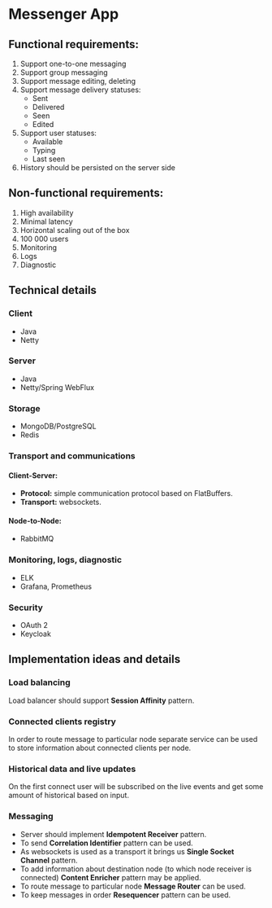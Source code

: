 # Messenger App

## Functional requirements:
1. Support one-to-one messaging
2. Support group messaging
3. Support message editing, deleting
4. Support message delivery statuses:
   - Sent
   - Delivered
   - Seen
   - Edited
5. Support user statuses:
   - Available
   - Typing
   - Last seen
6. History should be persisted on the server side

## Non-functional requirements:
1. High availability
2. Minimal latency
3. Horizontal scaling out of the box
4. 100 000 users
5. Monitoring
6. Logs
7. Diagnostic

## Technical details

### Client
- Java
- Netty

### Server
- Java 
- Netty/Spring WebFlux

### Storage
- MongoDB/PostgreSQL
- Redis

### Transport and communications
#### Client-Server:
- **Protocol:** simple communication protocol based on FlatBuffers.
- **Transport:** websockets.
#### Node-to-Node:
- RabbitMQ

### Monitoring, logs, diagnostic
- ELK
- Grafana, Prometheus

### Security
- OAuth 2
- Keycloak

## Implementation ideas and details

### Load balancing
Load balancer should support **Session Affinity** pattern.

### Connected clients registry
In order to route message to particular node separate service can be used to store information about connected clients per node.

### Historical data and live updates
On the first connect user will be subscribed on the live events and get some amount of historical based on input. 

### Messaging
- Server should implement **Idempotent Receiver** pattern. 
- To send **Correlation Identifier** pattern can be used.
- As websockets is used as a transport it brings us **Single Socket Channel** pattern.
- To add information about destination node (to which node receiver is connected) **Content Enricher** pattern may be applied.
- To route message to particular node **Message Router** can be used.
- To keep messages in order **Resequencer** pattern can be used.
